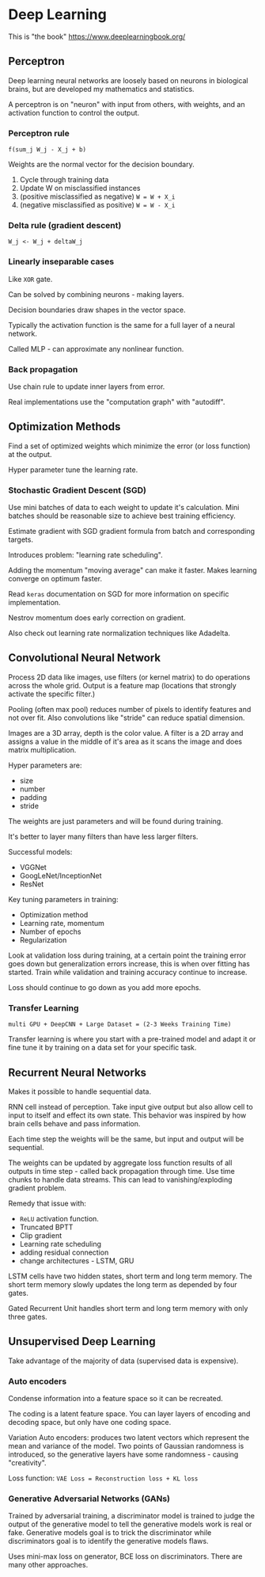 # Deep Learning

This is "the book" https://www.deeplearningbook.org/

## Perceptron

Deep learning neural networks are loosely based on neurons in biological brains,
but are developed my mathematics and statistics.

A perceptron is on "neuron" with input from others, with weights, and an activation function
to control the output.

### Perceptron rule

```
f(sum_j W_j - X_j + b)
```

Weights are the normal vector for the decision boundary.

1. Cycle through training data
2. Update W on misclassified instances
3. (positive misclassified as negative) `W = W + X_i`
4. (negative misclassified as positive) `W = W - X_i`

### Delta rule (gradient descent)

```
W_j <- W_j + deltaW_j
```

### Linearly inseparable cases

Like `XOR` gate.

Can be solved by combining neurons - making layers.

Decision boundaries draw shapes in the vector space.

Typically the activation function is the same for a full layer of a neural
network.

Called MLP - can approximate any nonlinear function.

### Back propagation

Use chain rule to update inner layers from error.

Real implementations use the "computation graph" with "autodiff".

## Optimization Methods

Find a set of optimized weights which minimize the error (or loss function) at
the output.

Hyper parameter tune the learning rate.

### Stochastic Gradient Descent (SGD)

Use mini batches of data to each weight to update it's calculation. Mini batches
should be reasonable size to achieve best training efficiency.

Estimate gradient with SGD gradient formula from batch and corresponding
targets.

Introduces problem: "learning rate scheduling".

Adding the momentum "moving average" can make it faster. Makes learning converge
on optimum faster.

Read `keras` documentation on SGD for more information on specific
implementation.

Nestrov momentum does early correction on gradient.

Also check out learning rate normalization techniques like Adadelta.

## Convolutional Neural Network

Process 2D data like images, use filters (or kernel matrix) to do operations
across the whole grid. Output is a feature map (locations that strongly activate
the specific filter.)

Pooling (often max pool) reduces number of pixels to identify features and not
over fit. Also convolutions like "stride" can reduce spatial dimension.

Images are a 3D array, depth is the color value. A filter is a 2D array and
assigns a value in the middle of it's area as it scans the image and does matrix
multiplication.

Hyper parameters are:

- size
- number
- padding
- stride

The weights are just parameters and will be found during training.

It's better to layer many filters than have less larger filters.

Successful models:

- VGGNet
- GoogLeNet/InceptionNet
- ResNet

Key tuning parameters in training:

- Optimization method
- Learning rate, momentum
- Number of epochs
- Regularization

Look at validation loss during training, at a certain point the training error
goes down but generalization errors increase, this is when over fitting has
started. Train while validation and training accuracy continue to increase.

Loss should continue to go down as you add more epochs.

### Transfer Learning

`multi GPU + DeepCNN + Large Dataset = (2-3 Weeks Training Time)`

Transfer learning is where you start with a pre-trained model and adapt it or
fine tune it by training on a data set for your specific task.

## Recurrent Neural Networks

Makes it possible to handle sequential data.

RNN cell instead of perception. Take input give output but also allow cell to
input to itself and effect its own state. This behavior was inspired by how
brain cells behave and pass information.

Each time step the weights will be the same, but input and output will be
sequential.

The weights can be updated by aggregate loss function results of all outputs in
time step - called back propagation through time. Use time chunks to handle data
streams. This can lead to vanishing/exploding gradient problem.

Remedy that issue with:

- `ReLU` activation function.
- Truncated BPTT
- Clip gradient
- Learning rate scheduling
- adding residual connection
- change architectures - LSTM, GRU

LSTM cells have two hidden states, short term and long term memory. The short
term memory slowly updates the long term as depended by four gates.

Gated Recurrent Unit handles short term and long term memory with only three
gates.

## Unsupervised Deep Learning

Take advantage of the majority of data (supervised data is expensive).

### Auto encoders

Condense information into a feature space so it can be recreated.

The coding is a latent feature space. You can layer layers of encoding and
decoding space, but only have one coding space.

Variation Auto encoders: produces two latent vectors which represent the mean and
variance of the model. Two points of Gaussian randomness is introduced, so the
generative layers have some randomness - causing "creativity".

Loss function: `VAE Loss = Reconstruction loss + KL loss`

### Generative Adversarial Networks (GANs)

Trained by adversarial training, a discriminator model is trained to judge the
output of the generative model to tell the generative models work is real or
fake. Generative models goal is to trick the discriminator while discriminators
goal is to identify the generative models flaws.

Uses mini-max loss on generator, BCE loss on discriminators. There are many
other approaches.
